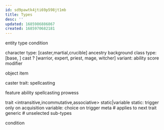 ```yaml
---
id: sd9pawtk4jti69p598jt1mb
title: Types
desc: ''
updated: 1685986886867
created: 1685970682181
---
```


entity
  type
  condition

  character
    type: [caster,martial,crucible]
    ancestry
    background
    class
      type: [base, ]
      cast
        ? [warrior, expert, priest, mage, witcher]
          variant:
    ability
      score
        modifier

  object
    item

caster
  trait: spellcasting

feature
  ability
    spellcasting
    prowess

trait
  <intransitive,incommutative,associative>
  static|variable
    static: trigger only on acquisition
    variable: choice on trigger
  meta # applies to next trait
  generic # unselected sub-types

condition
